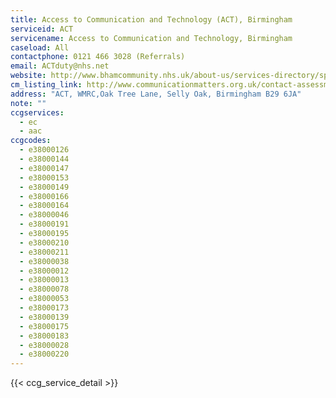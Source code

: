 ```yaml
---
title: Access to Communication and Technology (ACT), Birmingham
serviceid: ACT
servicename: Access to Communication and Technology, Birmingham
caseload: All
contactphone: 0121 466 3028 (Referrals)
email: ACTduty@nhs.net
website: http://www.bhamcommunity.nhs.uk/about-us/services-directory/specialist-services/rehabilitation/services/act/
cm_listing_link: http://www.communicationmatters.org.uk/contact-assessment-service/access-communication-and-technology
address: "ACT, WMRC,Oak Tree Lane, Selly Oak, Birmingham B29 6JA"
note: ""
ccgservices:
  - ec
  - aac
ccgcodes:
  - e38000126
  - e38000144
  - e38000147
  - e38000153
  - e38000149
  - e38000166
  - e38000164
  - e38000046
  - e38000191
  - e38000195
  - e38000210
  - e38000211
  - e38000038
  - e38000012
  - e38000013
  - e38000078
  - e38000053
  - e38000173
  - e38000139
  - e38000175
  - e38000183
  - e38000028
  - e38000220
---
```


{{< ccg_service_detail >}}
